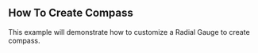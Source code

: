## How To Create Compass
This example will demonstrate how to customize a Radial Gauge to create compass.

[//]: <keywords: radradialgauge, radialscale, needle, pinpoint, customitems, customization>